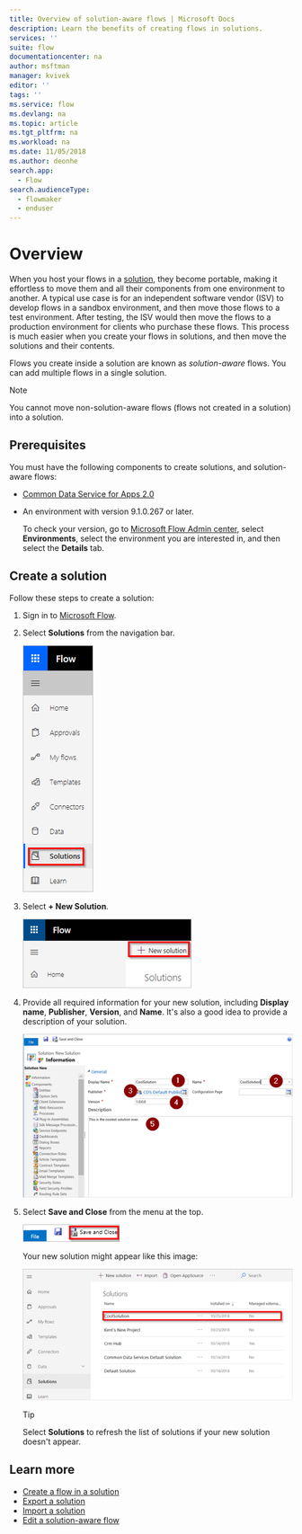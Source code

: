 ```yaml
---
title: Overview of solution-aware flows | Microsoft Docs
description: Learn the benefits of creating flows in solutions.
services: ''
suite: flow
documentationcenter: na
author: msftman
manager: kvivek
editor: ''
tags: ''
ms.service: flow
ms.devlang: na
ms.topic: article
ms.tgt_pltfrm: na
ms.workload: na
ms.date: 11/05/2018
ms.author: deonhe
search.app: 
  - Flow
search.audienceType: 
  - flowmaker
  - enduser
---
```


# Overview

When you host your flows in a [solution](https://docs.microsoft.com/powerapps/maker/common-data-service/solutions-overview), they become portable, making it effortless to move them and all their components from one environment to another. A typical use case is for an independent software vendor (ISV) to develop flows in a sandbox environment, and then move those flows to a test environment. After testing, the ISV would then move the flows to a production environment for clients who purchase these flows. This process is much easier when you create your flows in solutions, and then move the solutions and their contents.

Flows you create inside a solution are known as *solution-aware* flows. You can add multiple flows in a single solution.

> [!NOTE] 
> You cannot move non-solution-aware flows (flows not created in a solution) into a solution.

## Prerequisites

You must have the following components to create solutions, and solution-aware flows:

- [Common Data Service for Apps 2.0](https://docs.microsoft.com/powerapps/maker/common-data-service/data-platform-intro)
- An environment with version 9.1.0.267 or later.

  To check your version, go to [Microsoft Flow Admin center](https://admin.flow.microsoft.com), select **Environments**, select the environment you are interested in, and then select the **Details** tab.

## Create a solution

Follow these steps to create a solution:

1. Sign in to [Microsoft Flow](https://flow.microsoft.com).
1. Select **Solutions** from the navigation bar.

   ![](./media/overview-solution-flows/select-solutions-from-left-nav.png)

1. Select **+ New Solution**.

   ![](./media/overview-solution-flows/select-new-solution.png)

1. Provide all required information for your new solution, including **Display name**, **Publisher**, **Version**, and **Name**. It's also a good idea to provide a description of your solution.

   ![](./media/overview-solution-flows/new-solution.png)

1. Select **Save and Close** from the menu at the top.

   ![](./media/overview-solution-flows/save-and-close-solution.png)

   Your new solution might appear like this image:

   ![](./media/overview-solution-flows/new-solution-created.png)

   > [!TIP]
   > Select **Solutions** to refresh the list of solutions if your new solution doesn't appear.

## Learn more

- [Create a flow in a solution](./create-flow-solution.md)
- [Export a solution](./export-flow-solution.md)
- [Import a solution](./import-flow-solution.md)
- [Edit a solution-aware flow](./edit-solution-aware-flow.md)
